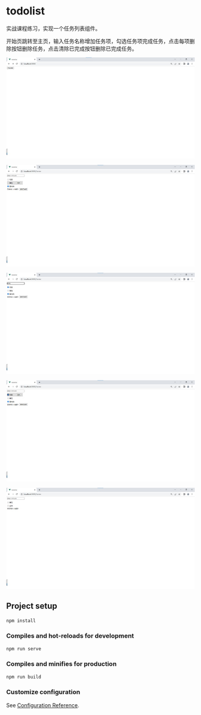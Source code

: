 # todolist

实战课程练习，实现一个任务列表组件。

开始页跳转至主页，输入任务名称增加任务项，勾选任务项完成任务，点击每项删除按钮删除任务，点击清除已完成按钮删除已完成任务。

![开始页面](./docs/%E5%BC%80%E5%A7%8B%E9%A1%B5%E9%9D%A2.jpg)

![主页](./docs/%E4%B8%BB%E9%A1%B5.jpg)

![添加任务](./docs/%E6%B7%BB%E5%8A%A0%E4%BB%BB%E5%8A%A1.jpg)

![完成任务](./docs/%E5%AE%8C%E6%88%90%E4%BB%BB%E5%8A%A1.jpg)

![清除已完成](./docs/%E6%B8%85%E9%99%A4%E5%B7%B2%E5%AE%8C%E6%88%90.jpg)

## Project setup
```
npm install
```

### Compiles and hot-reloads for development
```
npm run serve
```

### Compiles and minifies for production
```
npm run build
```

### Customize configuration
See [Configuration Reference](https://cli.vuejs.org/config/).

